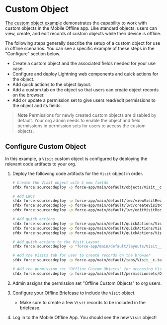 # Custom Object

[The custom object example](../force-app/main/default/objects/Visit__c) demonstrates the capability to work with custom objects in the Mobile Offline app. Like standard objects, users can view, create, and edit records of custom objects while their device is offline.

The following steps generally describe the setup of a custom object for use in offline scenarios. You can see a specific example of these steps in the "Configure" section below.
- Create a custom object and the associated fields needed for your use case.
- Configure and deploy Lightning web components and quick actions for the object.
- Add quick actions to the object layout.
- Add a custom tab on the object so that users can create object records on the browser.
- Add or update a permission set to give users read/edit permissions to the object and its fields.

> **Note**
> Permissions for newly created custom objects are disabled by default. Your org admin needs to enable the object and field permissions in permission sets for users to access the custom objects. 

## Configure Custom Object

In this example, a `Visit` custom object is configured by deploying the relevant code artifacts to your org.

1. Deploy the following code artifacts for the `Visit` object in order.

    ```sh
    # Create the Visit object with 5 new fields
    sfdx force:source:deploy -p force-app/main/default/objects/Visit__c

    # Add LWCs
    sfdx force:source:deploy -p force-app/main/default/lwc/viewVisitRecord
    sfdx force:source:deploy -p force-app/main/default/lwc/createVisitRecord
    sfdx force:source:deploy -p force-app/main/default/lwc/editVisitRecord

    # Add quick actions
    sfdx force:source:deploy -p force-app/main/default/quickActions/Visit__c.view.quickAction-meta.xml
    sfdx force:source:deploy -p force-app/main/default/quickActions/Visit__c.create.quickAction-meta.xml
    sfdx force:source:deploy -p force-app/main/default/quickActions/Visit__c.edit.quickAction-meta.xml

    # Add quick actions to the Visit Layout
    sfdx force:source:deploy -p "force-app/main/default/layouts/Visit__c-Visit Layout.layout-meta.xml"

    # Add the Visits tab for user to create records on the browser
    sfdx force:source:deploy -p force-app/main/default/tabs/Visit__c.tab-meta.xml

    # Add the permission set "Offline Custom Objects" for accessing Visit object
    sfdx force:source:deploy -p force-app/main/default/permissionsets/Offline_Custom_Objects.permissionset-meta.xml
    ``` 

2. Admin assigns the permission set "Offline Custom Objects" to org users.

3. [Configure your Offline Briefcase](../README.md#define-an-offline-briefcase) to include the `Visit` object. 
    - Make sure to create a few `Visit` records to be included in the briefcase.

4. Log in to the Mobile Offline App. You should see the new `Visit` object!
